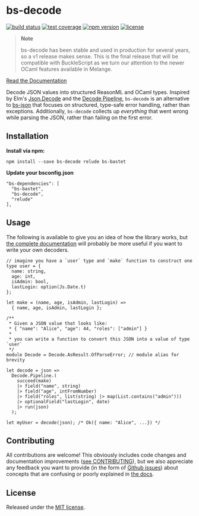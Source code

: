# bs-decode

[![build status](https://img.shields.io/circleci/build/github/mlms13/bs-decode.svg?style=flat-square)](https://circleci.com/gh/mlms13/bs-decode)
[![test coverage](https://img.shields.io/coveralls/github/mlms13/bs-decode.svg?style=flat-square)](https://coveralls.io/github/mlms13/bs-decode)
[![npm version](https://img.shields.io/npm/v/bs-decode.svg?style=flat-square)](https://www.npmjs.com/package/bs-decode)
[![license](https://img.shields.io/github/license/mlms13/bs-decode.svg?style=flat-square)](https://github.com/mlms13/bs-decode/blob/master/LICENSE)

> **Note**
>
> bs-decode has been stable and used in production for several years, so a v1 release makes sense. This is the final release that will be compatible with BuckleScript as we turn our attention to the newer OCaml features available in Melange.

[Read the Documentation](https://mlms13.github.io/bs-decode/docs/)

Decode JSON values into structured ReasonML and OCaml types. Inspired by Elm's [Json.Decode](https://package.elm-lang.org/packages/elm-lang/core/5.1.1/Json-Decode) and the [Decode Pipeline](https://package.elm-lang.org/packages/NoRedInk/elm-decode-pipeline/3.0.1/Json-Decode-Pipeline), `bs-decode` is an alternative to [bs-json](https://github.com/glennsl/bs-json) that focuses on structured, type-safe error handling, rather than exceptions. Additionally, `bs-decode` collects up _everything_ that went wrong while parsing the JSON, rather than failing on the first error.

## Installation

**Install via npm:**

`npm install --save bs-decode relude bs-bastet`

**Update your bsconfig.json**

```
"bs-dependencies": [
  "bs-bastet",
  "bs-decode",
  "relude"
],
```


## Usage

The following is available to give you an idea of how the library works, but [the complete documentation](https://mlms13.github.io/bs-decode/docs/simple-example) will probably be more useful if you want to write your own decoders.

```reason
// imagine you have a `user` type and `make` function to construct one
type user = {
  name: string,
  age: int,
  isAdmin: bool,
  lastLogin: option(Js.Date.t)
};

let make = (name, age, isAdmin, lastLogin) =>
  { name, age, isAdmin, lastLogin };

/**
 * Given a JSON value that looks like:
 * { "name": "Alice", "age": 44, "roles": ["admin"] }
 *
 * you can write a function to convert this JSON into a value of type `user`
 */
module Decode = Decode.AsResult.OfParseError; // module alias for brevity

let decode = json =>
  Decode.Pipeline.(
    succeed(make)
    |> field("name", string)
    |> field("age", intFromNumber)
    |> field("roles", list(string) |> map(List.contains("admin")))
    |> optionalField("lastLogin", date)
    |> run(json)
  );

let myUser = decode(json); /* Ok({ name: "Alice", ...}) */
```

## Contributing

All contributions are welcome! This obviously includes code changes and documentation improvements ([see CONTRIBUTING](https://github.com/mlms13/bs-decode/blob/master/CONTRIBUTING.md)), but we also appreciate any feedback you want to provide (in the form of [Github issues](https://github.com/mlms13/bs-decode/issues)) about concepts that are confusing or poorly explained in [the docs](https://mlms13.github.io/bs-decode/docs/what-and-why).

## License

Released under the [MIT license](https://github.com/mlms13/bs-decode/blob/master/LICENSE).
